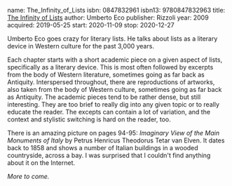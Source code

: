 name: The_Infinity_of_Lists
isbn: 0847832961
isbn13: 9780847832963
title: [The Infinity of Lists](https://www.amazon.com/dp/0847832961)
author: Umberto Eco
publisher: Rizzoli
year: 2009
acquired: 2019-05-25
start: 2020-11-09
stop: 2020-12-27

Umberto Eco goes crazy for literary lists.  He talks about lists as a literary
device in Western culture for the past 3,000 years.

Each chapter starts with a short academic piece on a given aspect of lists,
specifically as a literary device.  This is most often followed by excerpts from
the body of Western literature, sometimes going as far back as Antiquity.
Interspersed throughout, there are reproductions of artworks, also taken from
the body of Western culture, sometimes going as far back as Antiquity.  The
academic pieces tend to be rather dense, but still interesting.  They are too
brief to really dig into any given topic or to really educate the reader.  The
excepts can contain a lot of variation, and the context and stylistic switching
is hard on the reader, too.

There is an amazing picture on pages 94-95: _Imaginary View of the Main
Monuments of Italy_ by Petrus Henricus Theodorus Tetar van Elven.  It dates back
to 1858 and shows a number of Italian buildings in a wooded countryside, across
a bay.  I was surprised that I couldn't find anything about it on the Internet.

_More to come._
